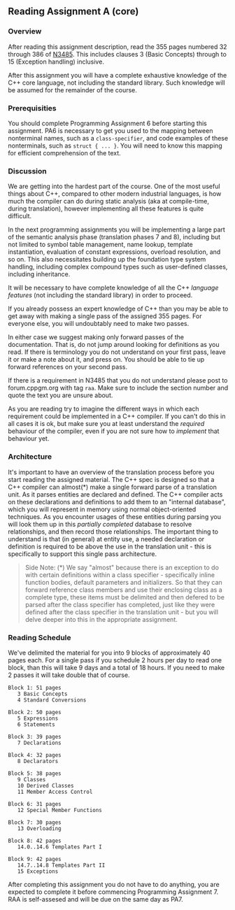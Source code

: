 ## Reading Assignment A (core)

### Overview

After reading this assignment description, read the 355 pages numbered 32 through 386 of [N3485](http://www.open-std.org/jtc1/sc22/wg21/docs/papers/2012/n3485.pdf). This includes clauses 3 (Basic Concepts) through to 15 (Exception handling) inclusive.

After this assignment you will have a complete exhaustive knowledge of the C++ core language, not including the standard library. Such knowledge will be assumed for the remainder of the course.

### Prerequisities

You should complete Programming Assignment 6 before starting this assignment. PA6 is necessary to get you used to the mapping between nonterminal names, such as a `class-specifier`, and code examples of these nonterminals, such as `struct { ... }`. You will need to know this mapping for efficient comprehension of the text.

### Discussion

We are getting into the hardest part of the course. One of the most useful things about C++, compared to other modern industrial languages, is how much the compiler can do during static analysis (aka at compile-time, during translation), however implementing all these features is quite difficult.

In the next programming assignments you will be implementing a large part of the semantic analysis phase (translation phases 7 and 8), including but not limited to symbol table management, name lookup, template instantiation, evaluation of constant expressions, overload resolution, and so on. This also necessitates building up the foundation type system handling, including complex compound types such as user-defined classes, including inheritance.

It will be necessary to have complete knowledge of all the C++ _language features_ (not including the standard library) in order to proceed.

If you already possess an expert knowledge of C++ than you may be able to get away with making a single pass of the assigned 355 pages. For everyone else, you will undoubtably need to make two passes.

In either case we suggest making only forward passes of the documentation. That is, do not jump around looking for definitions as you read. If there is terminology you do not understand on your first pass, leave it or make a note about it, and press on. You should be able to tie up forward references on your second pass.

If there is a requirement in N3485 that you do not understand please post to forum.cppgm.org with tag `raa`. Make sure to include the section number and quote the text you are unsure about.

As you are reading try to imagine the different ways in which each requirement could be implemented in a C++ compiler. If you can't do this in all cases it is ok, but make sure you at least understand the _required_ behaviour of the compiler, even if you are not sure how to _implement_ that behaviour yet.

### Architecture

It's important to have an overview of the translation process before you start reading the assigned material. The C++ spec is designed so that a C++ compiler can almost(*) make a single forward parse of a translation unit. As it parses entities are declared and defined. The C++ compiler acts on these declarations and definitions to add them to an "internal database", which you will represent in memory using normal object-oriented techniques. As you encounter usages of these entities during parsing you will look them up in this _partially completed_ database to resolve relationships, and then record those relationships. The important thing to understand is that (in general) at entity use, a needed declaration or definition is required to be above the use in the translation unit - this is specifically to support this single pass architecture.

> Side Note: (*) We say "almost" because there is an exception to do with certain definitions within a class specifier - specifically inline function bodies, default parameters and initializers. So that they can forward reference class members and use their enclosing class as a complete type, these items must be delimited and then defered to be parsed after the class specifier has completed, just like they were defined after the class specifier in the translation unit - but you will delve deeper into this in the appropriate assignment.

### Reading Schedule

We've delimited the material for you into 9 blocks of approximately 40 pages each. For a single pass if you schedule 2 hours per day to read one block, than this will take 9 days and a total of 18 hours. If you need to make 2 passes it will take double that of course.

    Block 1: 51 pages
       3 Basic Concepts
       4 Standard Conversions

    Block 2: 50 pages
       5 Expressions
       6 Statements

    Block 3: 39 pages
       7 Declarations

    Block 4: 32 pages
       8 Declarators

    Block 5: 38 pages
       9 Classes
       10 Derived Classes
       11 Member Access Control

    Block 6: 31 pages
       12 Special Member Functions

    Block 7: 30 pages
       13 Overloading

    Block 8: 42 pages
       14.0..14.6 Templates Part I

    Block 9: 42 pages
       14.7..14.8 Templates Part II
       15 Exceptions

After completing this assignment you do not have to do anything, you are expected to complete it before commencing Programming Assignment 7\. RAA is self-assesed and will be due on the same day as PA7.
